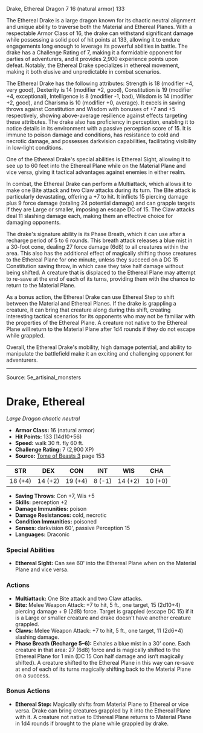 <MonsterName/>Drake, Ethereal</MonsterName>
<CreatureType/>Dragon</CreatureType>
<CR/>7</CR>
<AC/>16 (natural armor)</AC>
<HP/>133</HP>
<summary>The Ethereal Drake is a large dragon known for its chaotic neutral alignment and unique ability to traverse both the Material and Ethereal Planes. With a respectable Armor Class of 16, the drake can withstand significant damage while possessing a solid pool of hit points at 133, allowing it to endure engagements long enough to leverage its powerful abilities in battle. The drake has a Challenge Rating of 7, making it a formidable opponent for parties of adventurers, and it provides 2,900 experience points upon defeat. Notably, the Ethereal Drake specializes in ethereal movement, making it both elusive and unpredictable in combat scenarios.</summary>

<detail>

The Ethereal Drake has the following attributes: Strength is 18 (modifier +4, very good), Dexterity is 14 (modifier +2, good), Constitution is 19 (modifier +4, exceptional), Intelligence is 8 (modifier -1, bad), Wisdom is 14 (modifier +2, good), and Charisma is 10 (modifier +0, average). It excels in saving throws against Constitution and Wisdom with bonuses of +7 and +5 respectively, showing above-average resilience against effects targeting these attributes. The drake also has proficiency in perception, enabling it to notice details in its environment with a passive perception score of 15. It is immune to poison damage and conditions, has resistance to cold and necrotic damage, and possesses darkvision capabilities, facilitating visibility in low-light conditions.

One of the Ethereal Drake's special abilities is Ethereal Sight, allowing it to see up to 60 feet into the Ethereal Plane while on the Material Plane and vice versa, giving it tactical advantages against enemies in either realm.

In combat, the Ethereal Drake can perform a Multiattack, which allows it to make one Bite attack and two Claw attacks during its turn. The Bite attack is particularly devastating, offering a +7 to hit. It inflicts 15 piercing damage plus 9 force damage (totaling 24 potential damage) and can grapple targets if they are Large or smaller, imposing an escape DC of 15. The Claw attacks deal 11 slashing damage each, making them an effective choice for damaging opponents.

The drake's signature ability is its Phase Breath, which it can use after a recharge period of 5 to 6 rounds. This breath attack releases a blue mist in a 30-foot cone, dealing 27 force damage (6d8) to all creatures within the area. This also has the additional effect of magically shifting those creatures to the Ethereal Plane for one minute, unless they succeed on a DC 15 Constitution saving throw, in which case they take half damage without being shifted. A creature that is displaced to the Ethereal Plane may attempt to re-save at the end of each of its turns, providing them with the chance to return to the Material Plane.

As a bonus action, the Ethereal Drake can use Ethereal Step to shift between the Material and Ethereal Planes. If the drake is grappling a creature, it can bring that creature along during this shift, creating interesting tactical scenarios for its opponents who may not be familiar with the properties of the Ethereal Plane. A creature not native to the Ethereal Plane will return to the Material Plane after 1d4 rounds if they do not escape while grappled.

Overall, the Ethereal Drake's mobility, high damage potential, and ability to manipulate the battlefield make it an exciting and challenging opponent for adventurers.</detail>



---

Source: 5e_artisinal_monsters

# Drake, Ethereal

*Large* *Dragon* *chaotic neutral*

- **Armor Class:** 16 (natural armor)
- **Hit Points:** 133 (14d10+56)
- **Speed:** walk 30 ft. fly 60 ft.
- **Challenge Rating:** 7 (2,900 XP)
- **Source:** [Tome of Beasts 3](https://koboldpress.com/kpstore/product/tome-of-beasts-3-for-5th-edition/) page 153

| STR | DEX | CON | INT | WIS | CHA |
| --- | --- | --- | --- | --- | --- |
| 18 (+4) | 14 (+2) | 19 (+4) | 8 (-1) | 14 (+2) | 10 (+0) |

- **Saving Throws**: Con +7, Wis +5
- **Skills:** perception +2
- **Damage Immunities:** poison
- **Damage Resistances:** cold, necrotic
- **Condition Immunities:** poisoned
- **Senses:** darkvision 60', passive Perception 15
- **Languages:** Draconic

### Special Abilities

- **Ethereal Sight:** Can see 60' into the Ethereal Plane when on the Material Plane and vice versa.

### Actions

- **Multiattack:** One Bite attack and two Claw attacks.
- **Bite:** Melee Weapon Attack: +7 to hit, 5 ft., one target, 15 (2d10+4) piercing damage + 9 (2d8) force. Target is grappled (escape DC 15) if it is a Large or smaller creature and drake doesn’t have another creature grappled.
- **Claws:** Melee Weapon Attack: +7 to hit, 5 ft., one target, 11 (2d6+4) slashing damage.
- **Phase Breath (Recharge 5–6):** Exhales a blue mist in a 30' cone. Each creature in that area: 27 (6d8) force and is magically shifted to the Ethereal Plane for 1 min (DC 15 Con half damage and isn’t magically shifted). A creature shifted to the Ethereal Plane in this way can re-save at end of each of its turns magically shifting back to the Material Plane on a success.

### Bonus Actions

- **Ethereal Step:** Magically shifts from Material Plane to Ethereal or vice versa. Drake can bring creatures grappled by it into the Ethereal Plane with it. A creature not native to Ethereal Plane returns to Material Plane in 1d4 rounds if brought to the plane while grappled by drake.




